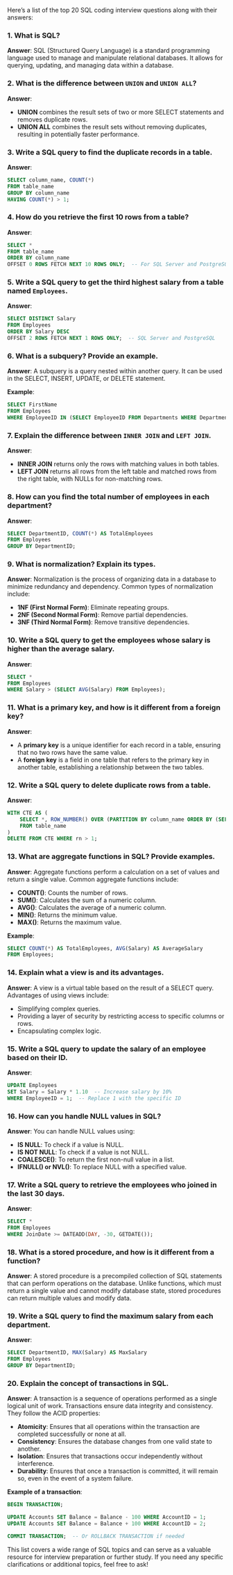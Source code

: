 Here’s a list of the top 20 SQL coding interview questions along with their answers:

### 1. What is SQL?

**Answer**: SQL (Structured Query Language) is a standard programming language used to manage and manipulate relational databases. It allows for querying, updating, and managing data within a database.

### 2. What is the difference between `UNION` and `UNION ALL`?

**Answer**:

- **UNION** combines the result sets of two or more SELECT statements and removes duplicate rows.
- **UNION ALL** combines the result sets without removing duplicates, resulting in potentially faster performance.

### 3. Write a SQL query to find the duplicate records in a table.

**Answer**:

```sql
SELECT column_name, COUNT(*)
FROM table_name
GROUP BY column_name
HAVING COUNT(*) > 1;
```

### 4. How do you retrieve the first 10 rows from a table?

**Answer**:

```sql
SELECT *
FROM table_name
ORDER BY column_name
OFFSET 0 ROWS FETCH NEXT 10 ROWS ONLY;  -- For SQL Server and PostgreSQL
```

### 5. Write a SQL query to get the third highest salary from a table named `Employees`.

**Answer**:

```sql
SELECT DISTINCT Salary
FROM Employees
ORDER BY Salary DESC
OFFSET 2 ROWS FETCH NEXT 1 ROWS ONLY;  -- SQL Server and PostgreSQL
```

### 6. What is a subquery? Provide an example.

**Answer**: A subquery is a query nested within another query. It can be used in the SELECT, INSERT, UPDATE, or DELETE statement.

**Example**:

```sql
SELECT FirstName
FROM Employees
WHERE EmployeeID IN (SELECT EmployeeID FROM Departments WHERE DepartmentName = 'Sales');
```

### 7. Explain the difference between `INNER JOIN` and `LEFT JOIN`.

**Answer**:

- **INNER JOIN** returns only the rows with matching values in both tables.
- **LEFT JOIN** returns all rows from the left table and matched rows from the right table, with NULLs for non-matching rows.

### 8. How can you find the total number of employees in each department?

**Answer**:

```sql
SELECT DepartmentID, COUNT(*) AS TotalEmployees
FROM Employees
GROUP BY DepartmentID;
```

### 9. What is normalization? Explain its types.

**Answer**: Normalization is the process of organizing data in a database to minimize redundancy and dependency. Common types of normalization include:

- **1NF (First Normal Form)**: Eliminate repeating groups.
- **2NF (Second Normal Form)**: Remove partial dependencies.
- **3NF (Third Normal Form)**: Remove transitive dependencies.

### 10. Write a SQL query to get the employees whose salary is higher than the average salary.

**Answer**:

```sql
SELECT *
FROM Employees
WHERE Salary > (SELECT AVG(Salary) FROM Employees);
```

### 11. What is a primary key, and how is it different from a foreign key?

**Answer**:

- A **primary key** is a unique identifier for each record in a table, ensuring that no two rows have the same value.
- A **foreign key** is a field in one table that refers to the primary key in another table, establishing a relationship between the two tables.

### 12. Write a SQL query to delete duplicate rows from a table.

**Answer**:

```sql
WITH CTE AS (
    SELECT *, ROW_NUMBER() OVER (PARTITION BY column_name ORDER BY (SELECT NULL)) AS rn
    FROM table_name
)
DELETE FROM CTE WHERE rn > 1;
```

### 13. What are aggregate functions in SQL? Provide examples.

**Answer**: Aggregate functions perform a calculation on a set of values and return a single value. Common aggregate functions include:

- **COUNT()**: Counts the number of rows.
- **SUM()**: Calculates the sum of a numeric column.
- **AVG()**: Calculates the average of a numeric column.
- **MIN()**: Returns the minimum value.
- **MAX()**: Returns the maximum value.

**Example**:

```sql
SELECT COUNT(*) AS TotalEmployees, AVG(Salary) AS AverageSalary
FROM Employees;
```

### 14. Explain what a view is and its advantages.

**Answer**: A view is a virtual table based on the result of a SELECT query. Advantages of using views include:

- Simplifying complex queries.
- Providing a layer of security by restricting access to specific columns or rows.
- Encapsulating complex logic.

### 15. Write a SQL query to update the salary of an employee based on their ID.

**Answer**:

```sql
UPDATE Employees
SET Salary = Salary * 1.10  -- Increase salary by 10%
WHERE EmployeeID = 1;  -- Replace 1 with the specific ID
```

### 16. How can you handle NULL values in SQL?

**Answer**: You can handle NULL values using:

- **IS NULL**: To check if a value is NULL.
- **IS NOT NULL**: To check if a value is not NULL.
- **COALESCE()**: To return the first non-null value in a list.
- **IFNULL() or NVL()**: To replace NULL with a specified value.

### 17. Write a SQL query to retrieve the employees who joined in the last 30 days.

**Answer**:

```sql
SELECT *
FROM Employees
WHERE JoinDate >= DATEADD(DAY, -30, GETDATE());
```

### 18. What is a stored procedure, and how is it different from a function?

**Answer**: A stored procedure is a precompiled collection of SQL statements that can perform operations on the database. Unlike functions, which must return a single value and cannot modify database state, stored procedures can return multiple values and modify data.

### 19. Write a SQL query to find the maximum salary from each department.

**Answer**:

```sql
SELECT DepartmentID, MAX(Salary) AS MaxSalary
FROM Employees
GROUP BY DepartmentID;
```

### 20. Explain the concept of transactions in SQL.

**Answer**: A transaction is a sequence of operations performed as a single logical unit of work. Transactions ensure data integrity and consistency. They follow the ACID properties:

- **Atomicity**: Ensures that all operations within the transaction are completed successfully or none at all.
- **Consistency**: Ensures the database changes from one valid state to another.
- **Isolation**: Ensures that transactions occur independently without interference.
- **Durability**: Ensures that once a transaction is committed, it will remain so, even in the event of a system failure.

**Example of a transaction**:

```sql
BEGIN TRANSACTION;

UPDATE Accounts SET Balance = Balance - 100 WHERE AccountID = 1;
UPDATE Accounts SET Balance = Balance + 100 WHERE AccountID = 2;

COMMIT TRANSACTION;  -- Or ROLLBACK TRANSACTION if needed
```

This list covers a wide range of SQL topics and can serve as a valuable resource for interview preparation or further study. If you need any specific clarifications or additional topics, feel free to ask!
